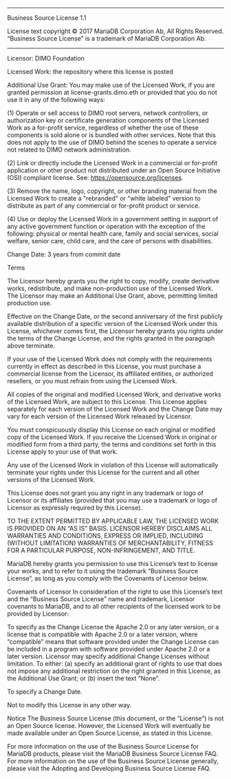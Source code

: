 -----------------------------------------------------------------------------
Business Source License 1.1
 
License text copyright © 2017 MariaDB Corporation Ab, All Rights Reserved. “Business Source License” is a trademark of MariaDB Corporation Ab.

-----------------------------------------------------------------------------
 
Licensor: DIMO Foundation
 
Licensed Work: the repository where this license is posted
 
Additional Use Grant: You may make use of the Licensed Work, if you are granted permission at license-grants.dimo.eth or provided that you do not use it in any of the following ways:
 
(1) Operate or sell access to DIMO root servers, network controllers, or authorization key or certificate generation components of the Licensed Work as a for-profit service, regardless of whether the use of these components is sold alone or is bundled with other  services. Note that this does not apply to the use of DIMO behind the scenes to operate a service not related to DIMO network administration.
 
(2) Link or directly include the Licensed Work in a commercial or for-profit application or other product not distributed under an Open Source Initiative (OSI) compliant license. See: https://opensource.org/licenses.
 
(3) Remove the name, logo, copyright, or other branding material from the Licensed Work to create a "rebranded" or "white labeled" version to distribute as part of any commercial or for-profit product or service.
 
(4) Use or deploy the Licensed Work in a government setting in support of any active government function or operation with the exception of the following: physical or mental health care, family and social services, social welfare, senior care, child care, and the care of persons with disabilities.
 
Change Date: 3 years from commit date
 
Terms
 
The Licensor hereby grants you the right to copy, modify, create derivative works, redistribute, and make non-production use of the Licensed Work. The Licensor may make an Additional Use Grant, above, permitting limited production use.
 
Effective on the Change Date, or the second anniversary of the first publicly available distribution of a specific version of the Licensed Work under this License, whichever comes first, the Licensor hereby grants you rights under the terms of the Change License, and the rights granted in the paragraph above terminate.
 
If your use of the Licensed Work does not comply with the requirements currently in effect as described in this License, you must purchase a commercial license from the Licensor, its affiliated entities, or authorized resellers, or you must refrain from using the Licensed Work.
 
All copies of the original and modified Licensed Work, and derivative works of the Licensed Work, are subject to this License. This License applies separately for each version of the Licensed Work and the Change Date may vary for each version of the Licensed Work released by Licensor.
 
You must conspicuously display this License on each original or modified copy of the Licensed Work. If you receive the Licensed Work in original or modified form from a third party, the terms and conditions set forth in this License apply to your use of that work.
 
Any use of the Licensed Work in violation of this License will automatically terminate your rights under this License for the current and all other versions of the Licensed Work.
 
This License does not grant you any right in any trademark or logo of Licensor or its affiliates (provided that you may use a trademark or logo of Licensor as expressly required by this License).
 
TO THE EXTENT PERMITTED BY APPLICABLE LAW, THE LICENSED WORK IS PROVIDED ON AN “AS IS” BASIS. LICENSOR HEREBY DISCLAIMS ALL WARRANTIES AND CONDITIONS, EXPRESS OR IMPLIED, INCLUDING (WITHOUT LIMITATION) WARRANTIES OF MERCHANTABILITY, FITNESS FOR A PARTICULAR PURPOSE, NON-INFRINGEMENT, AND TITLE.
 
MariaDB hereby grants you permission to use this License’s text to license your works, and to refer to it using the trademark “Business Source License”, as long as you comply with the Covenants of Licensor below.
 
Covenants of Licensor
In consideration of the right to use this License’s text and the “Business Source License” name and trademark, Licensor covenants to MariaDB, and to all other recipients of the licensed work to be provided by Licensor:
 
To specify as the Change License the Apache 2.0 or any later version, or a license that is compatible with Apache 2.0 or a later version, where “compatible” means that software provided under the Change License can be included in a program with software provided under Apache 2.0 or a later version. Licensor may specify additional Change Licenses without limitation.
To either: (a) specify an additional grant of rights to use that does not impose any additional restriction on the right granted in this License, as the Additional Use Grant; or (b) insert the text “None”.
 
To specify a Change Date.
 
Not to modify this License in any other way.
 
Notice
The Business Source License (this document, or the “License”) is not an Open Source license. However, the Licensed Work will eventually be made available under an Open Source License, as stated in this License.
 
For more information on the use of the Business Source License for MariaDB products, please visit the MariaDB Business Source License FAQ. For more information on the use of the Business Source License generally, please visit the Adopting and Developing Business Source License FAQ.
